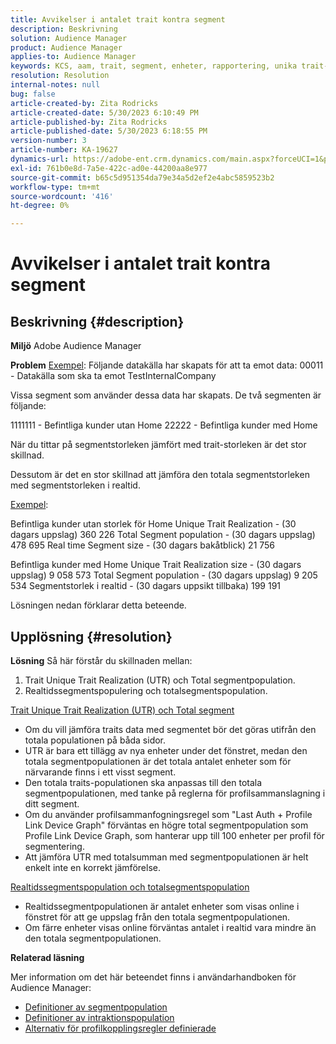 ```yaml
---
title: Avvikelser i antalet trait kontra segment
description: Beskrivning
solution: Audience Manager
product: Audience Manager
applies-to: Audience Manager
keywords: KCS, aam, trait, segment, enheter, rapportering, unika trait-implementeringar, total segmentpopulation, segmentpopulation i realtid, total trait-population, best practice, diskrepans, trait versus segment count, Adobe Audience Manager
resolution: Resolution
internal-notes: null
bug: false
article-created-by: Zita Rodricks
article-created-date: 5/30/2023 6:10:49 PM
article-published-by: Zita Rodricks
article-published-date: 5/30/2023 6:18:55 PM
version-number: 3
article-number: KA-19627
dynamics-url: https://adobe-ent.crm.dynamics.com/main.aspx?forceUCI=1&pagetype=entityrecord&etn=knowledgearticle&id=fa10b448-15ff-ed11-8f6e-6045bd006b25
exl-id: 761b0e8d-7a5e-422c-ad0e-44200aa8e977
source-git-commit: b65c5d951354da79e34a5d2ef2e4abc5859523b2
workflow-type: tm+mt
source-wordcount: '416'
ht-degree: 0%

---
```


# Avvikelser i antalet trait kontra segment

## Beskrivning {#description}


<b>Miljö</b>
Adobe Audience Manager

<b>Problem</b>
<u>Exempel</u>: Följande datakälla har skapats för att ta emot data: 00011 - Datakälla som ska ta emot TestInternalCompany

Vissa segment som använder dessa data har skapats. De två segmenten är följande:

1111111 - Befintliga kunder utan Home 22222 - Befintliga kunder med Home

När du tittar på segmentstorleken jämfört med trait-storleken är det stor skillnad.

Dessutom är det en stor skillnad att jämföra den totala segmentstorleken med segmentstorleken i realtid.

<u>Exempel</u>:

Befintliga kunder utan storlek för Home Unique Trait Realization - (30 dagars uppslag) 360 226 Total Segment population - (30 dagars uppslag) 478 695 Real time Segment size - (30 dagars bakåtblick) 21 756

Befintliga kunder med Home Unique Trait Realization size - (30 dagars uppslag) 9 058 573 Total Segment population - (30 dagars uppslag) 9 205 534 Segmentstorlek i realtid - (30 dagars uppsikt tillbaka) 199 191



Lösningen nedan förklarar detta beteende.


## Upplösning {#resolution}


<b>Lösning</b>
Så här förstår du skillnaden mellan:
1. Trait Unique Trait Realization (UTR) och Total segmentpopulation.
2. Realtidssegmentspopulering och totalsegmentspopulation.



<u>Trait Unique Trait Realization (UTR) och Total segment</u>

- Om du vill jämföra traits data med segmentet bör det göras utifrån den totala populationen på båda sidor.
- UTR är bara ett tillägg av nya enheter under det fönstret, medan den totala segmentpopulationen är det totala antalet enheter som för närvarande finns i ett visst segment.
- Den totala traits-populationen ska anpassas till den totala segmentpopulationen, med tanke på reglerna för profilsammanslagning i ditt segment.
- Om du använder profilsammanfogningsregel som &quot;Last Auth + Profile Link Device Graph&quot; förväntas en högre total segmentpopulation som Profile Link Device Graph, som hanterar upp till 100 enheter per profil för segmentering.
- Att jämföra UTR med totalsumman med segmentpopulationen är helt enkelt inte en korrekt jämförelse.




<u>Realtidssegmentspopulation och totalsegmentspopulation</u>

- Realtidssegmentpopulationen är antalet enheter som visas online i fönstret för att ge uppslag från den totala segmentpopulationen.
- Om färre enheter visas online förväntas antalet i realtid vara mindre än den totala segmentpopulationen.




<b>Relaterad läsning</b>

Mer information om det här beteendet finns i användarhandboken för Audience Manager:

- [Definitioner av segmentpopulation](https://experienceleague.adobe.com/docs/audience-manager/user-guide/features/segments/segment-builder-data.html?lang=en)
- [Definitioner av intraktionspopulation](https://experienceleague.adobe.com/docs/audience-manager/user-guide/features/traits/trait-details-page.html?lang=en)
- [Alternativ för profilkopplingsregler definierade](https://experienceleague.adobe.com/docs/audience-manager/user-guide/features/profile-merge-rules/merge-rule-definitions.html?lang=en)
